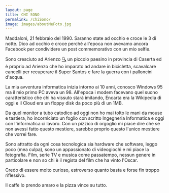 ```yaml
---
layout: page
title: CHI SONO
permalink: /chiSono/
image: images/aboutMeFoto.jpg
---
```


Maddaloni, 21 febbraio del 1990. Saranno state ad occhio e croce le 3 di notte. Dico ad occhio e croce perchè all'epoca non avevamo ancora Facebook per condividere un post commemorativo con un mio selfie.

Sono cresciuto ad Arienzo [:mag:](https://goo.gl/maps/ZxZqQru98qdMssXN7 "Dove si trova Arienzo?") un piccolo paesino in provincia di Caserta ed è proprio ad Arienzo che ho imparato ad andare in bicicletta, scavalcare cancelli per recuperare il Super Santos e fare la guerra con i palloncini d'acqua.

La mia avventura informatica inizia intorno ai 10 anni, conosco Windows 95 ma il mio primo PC aveva un 98.
All'epoca i modem facevano quel suono caratteristico che chi ha vissuto starà imitando, Encarta era la Wikipedia di oggi e il Cloud era un floppy disk da poco più di un 1MB.

Da quel monitor a tubo catodico ad oggi non ho mai tolto le mani da mouse e tastiera, ho incorniciato un foglio con scritto Ingegneria Informatica e oggi con l'informatica ci lavoro. Con un pizzico di orgoglio mi piace dire che se non avessi fatto questo mestiere, sarebbe proprio questo l'unico mestiere che vorrei fare.

Sono attratto da ogni cosa tecnologica sia hardware che software, leggo poco (mea culpa), sono un appassionato di videogiochi e mi piace la fotografia.
Film, serie TV e musica come passatempo, nessun genere in particolare e non so chi è il regista del film che ha vinto l'Oscar.

Credo di essere molto curioso, estroverso quanto basta e forse fin troppo riflessivo.

Il caffè lo prendo amaro e la pizza vince su tutto.

